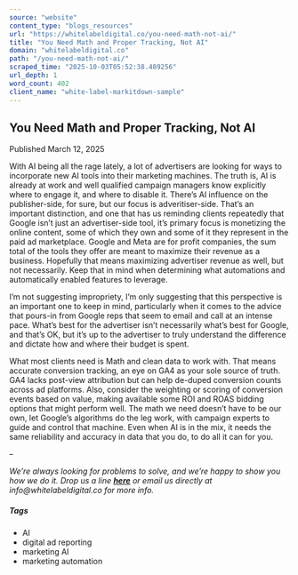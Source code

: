 ```yaml
---
source: "website"
content_type: "blogs_resources"
url: "https://whitelabeldigital.co/you-need-math-not-ai/"
title: "You Need Math and Proper Tracking, Not AI"
domain: "whitelabeldigital.co"
path: "/you-need-math-not-ai/"
scraped_time: "2025-10-03T05:52:38.489256"
url_depth: 1
word_count: 402
client_name: "white-label-markitdown-sample"
---
```


## You Need Math and Proper Tracking, Not AI

Published March 12, 2025

With AI being all the rage lately, a lot of advertisers are looking for ways to incorporate new AI tools into their marketing machines. The truth is, AI is already at work and well qualified campaign managers know explicitly where to engage it, and where to disable it. There’s AI influence on the publisher-side, for sure, but our focus is adveritiser-side. That’s an important distinction, and one that has us reminding clients repeatedly that Google isn’t just an advertiser-side tool, it’s primary focus is monetizing the online content, some of which they own and some of it they represent in the paid ad marketplace. Google and Meta are for profit companies, the sum total of the tools they offer are meant to maximize their revenue as a business. Hopefully that means maximizing advertiser revenue as well, but not necessarily. Keep that in mind when determining what automations and automatically enabled features to leverage.

I’m not suggesting impropriety, I’m only suggesting that this perspective is an important one to keep in mind, particularly when it comes to the advice that pours-in from Google reps that seem to email and call at an intense pace. What’s best for the advertiser isn’t necessarily what’s best for Google, and that’s OK, but it’s up to the advertiser to truly understand the difference and dictate how and where their budget is spent.

What most clients need is Math and clean data to work with. That means accurate conversion tracking, an eye on GA4 as your sole source of truth. GA4 lacks post-view attribution but can help de-duped conversion counts across ad platforms. Also, consider the weighting or scoring of conversion events based on value, making available some ROI and ROAS bidding options that might perform well. The math we need doesn’t have to be our own, let Google’s algorithms do the leg work, with campaign experts to guide and control that machine. Even when AI is in the mix, it needs the same reliability and accuracy in data that you do, to do all it can for you.

–

_We’re always looking for problems to solve, and we’re happy to show you how we do it. Drop us a line [**here**](https://whitelabeldigital.co/contact/) or email us directly at _info@whitelabeldigital.co_ for more info._

##### Tags

*   AI
*   digital ad reporting
*   marketing AI
*   marketing automation